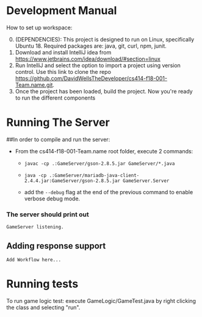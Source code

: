 Development Manual
==================================

How to set up workspace:

0) (DEPENDENCIES): This project is designed to run on Linux, specifically Ubuntu 18. Required packages are: java, git, curl, npm, junit.
1) Download and install IntelliJ idea from https://www.jetbrains.com/idea/download/#section=linux
2) Run IntelliJ and select the option to import a project using version control. Use this link to clone the repo https://github.com/DavidWellsTheDeveloper/cs414-f18-001-Team.name.git.
3) Once the project has been loaded, build the project. Now you're ready to run the different components


# Running The Server
##In order to compile and run the server:
* From the cs414-f18-001-Team.name root folder, execute 2 commands:

    * ```javac -cp .:GameServer/gson-2.8.5.jar GameServer/*.java``` 
    
    * ```java -cp .:GameServer/mariadb-java-client-2.4.4.jar:GameServer/gson-2.8.5.jar GameServer.Server```

    * add the ```--debug``` flag at the end of the previous command to enable verbose debug mode.

### The server should print out
```GameServer listening.```

## Adding response support
    Add Workflow here...

# Running tests
To run game logic test: execute GameLogic/GameTest.java by right clicking the class and selecting "run".
